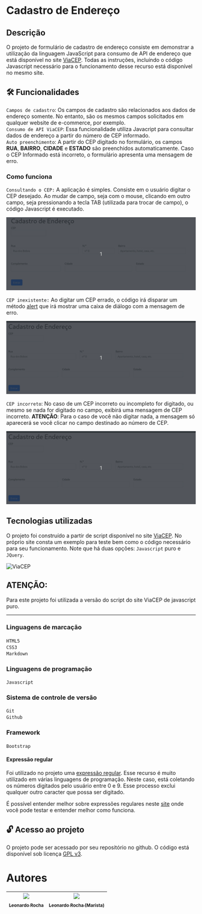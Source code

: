 # Cadastro de Endereço

## Descrição

O projeto de formulário de cadastro de endereço consiste em demonstrar a utilização da linguagem JavaScript para consumo de API de endereço que está disponível no site [ViaCEP](https://viacep.com.br/).
Todas as instruções, incluíndo o código Javascript necessário para o funcionamento desse recurso está disponível no mesmo site.

## 🛠 Funcionalidades 

``Campos de cadastro``: Os campos de cadastro são relacionados aos dados de endereço somente. No entanto, são os mesmos campos solicitados em qualquer website de e-commerce, por exemplo.  
``Consumo de API ViaCEP``: Essa funcionalidade utiliza Javacript para consultar dados de endereço a partir do número de CEP informado.  
``Auto preenchimento``: A partir do CEP digitado no formulário, os campos **RUA**, **BAIRRO**, **CIDADE** e **ESTADO** são preenchidos automaticamente. Caso o CEP Informado está incorreto, o formulário apresenta uma mensagem de erro.

### Como funciona

``Consultando o CEP:`` A aplicação é simples. Consiste em o usuário digitar o CEP desejado. Ao mudar de campo, seja com o mouse, clicando em outro campo, seja pressionando a tecla TAB (utilizada para trocar de campo), o código Javascript é executado. 

![consulta CEP](img/site.gif)

``CEP inexistente:`` Ao digitar um CEP errado, o código irá disparar um método [alert](https://developer.mozilla.org/pt-BR/docs/Web/API/Window/alert) que irá mostrar uma caixa de diálogo com a mensagem de erro.

![CEP não encontrado](img/erro.gif)

``CEP incorreto``: No caso de um CEP incorreto ou incompleto for digitado, ou mesmo se nada for digitado no campo, exibirá uma mensagem de CEP incorreto. **ATENÇÃO**: Para o caso de você não digitar nada, a mensagem só aparecerá se você clicar no campo destinado ao número de CEP.

![CEP incorreto](img/incorreto.gif)


## Tecnologias utilizadas

O projeto foi construído a partir de script disponível no site [ViaCEP](https://viacep.com.br/). No próprio site consta um exemplo para teste bem como o código necessário para seu funcionamento. Note que há duas opções: ``Javascript`` puro e ``JQuery``. 

![ViaCEP](img/viacep.gif)



## **ATENÇÃO:**

Para este projeto foi utilizada a versão do script do site ViaCEP de javascript puro. 
___




### Linguagens de marcação

``HTML5``  
``CSS3``  
``Markdown``  
 
### Linguagens de programação

``Javascript``

### Sistema de controle de versão

``Git``  
``Github``

### Framework

``Bootstrap``

#### Expressão regular

Foi utilizado no projeto uma [expressão regular](https://developer.mozilla.org/pt-BR/docs/Web/JavaScript/Guide/Regular_expressions). Esse recurso é muito utilizado em várias linguagens de programação. Neste caso, está coletando os números digitados pelo usuário entre 0 e 9. Esse processo exclui qualquer outro caracter que possa ser digitado. 

É possível entender melhor sobre expressões regulares neste [site](https://www.regexpal.com/) onde você pode testar e entender melhor como funciona. 

## 🔓 Acesso ao projeto

O projeto pode ser acessado por seu repositório no github. O código está disponível sob licença [GPL v3](https://github.com/leonardossrocha/projeto-CadEndereco/blob/master/LICENSE).

# Autores

| [<img loading="lazy" src="https://user-images.githubusercontent.com/10586424/268408057-7757b6f6-de4f-42a2-a7fe-afe91656d23e.jpg" width=95><br><sub>Leonardo Rocha</sub>](https://github.com/leonardossrocha) |  [<img loading="lazy" src="https://user-images.githubusercontent.com/86802310/268408790-48baaee3-ce37-4ad6-9348-ecb738990343.png" width=95><br><sub>Leonardo Rocha (Marista)</sub>](https://github.com/leonardorochamarista)
| :---: | :---: |